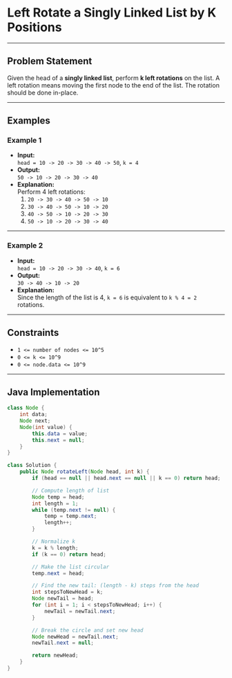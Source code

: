 # Left Rotate a Singly Linked List by K Positions

---

## Problem Statement

Given the head of a **singly linked list**, perform **k left rotations** on the list. A left rotation means moving the first node to the end of the list. The rotation should be done in-place.

---

## Examples

### Example 1

- **Input:**  
  `head = 10 -> 20 -> 30 -> 40 -> 50`, `k = 4`  
- **Output:**  
  `50 -> 10 -> 20 -> 30 -> 40`  
- **Explanation:**  
  Perform 4 left rotations:  
  1. `20 -> 30 -> 40 -> 50 -> 10`  
  2. `30 -> 40 -> 50 -> 10 -> 20`  
  3. `40 -> 50 -> 10 -> 20 -> 30`  
  4. `50 -> 10 -> 20 -> 30 -> 40`

---

### Example 2

- **Input:**  
  `head = 10 -> 20 -> 30 -> 40`, `k = 6`  
- **Output:**  
  `30 -> 40 -> 10 -> 20`  
- **Explanation:**  
  Since the length of the list is 4, `k = 6` is equivalent to `k % 4 = 2` rotations.

---

## Constraints

- `1 <= number of nodes <= 10^5`
- `0 <= k <= 10^9`
- `0 <= node.data <= 10^9`

---

## Java Implementation

```java
class Node {
    int data;
    Node next;
    Node(int value) {
        this.data = value;
        this.next = null;
    }
}

class Solution {
    public Node rotateLeft(Node head, int k) {
        if (head == null || head.next == null || k == 0) return head;

        // Compute length of list
        Node temp = head;
        int length = 1;
        while (temp.next != null) {
            temp = temp.next;
            length++;
        }

        // Normalize k
        k = k % length;
        if (k == 0) return head;

        // Make the list circular
        temp.next = head;

        // Find the new tail: (length - k) steps from the head
        int stepsToNewHead = k;
        Node newTail = head;
        for (int i = 1; i < stepsToNewHead; i++) {
            newTail = newTail.next;
        }

        // Break the circle and set new head
        Node newHead = newTail.next;
        newTail.next = null;

        return newHead;
    }
}